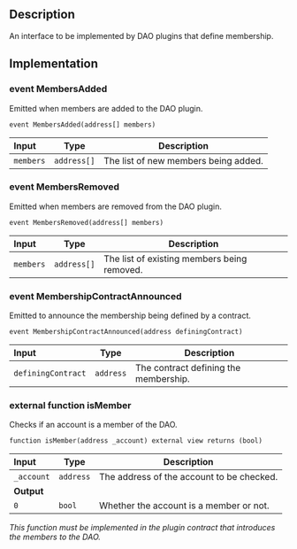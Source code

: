 ## Description

An interface to be implemented by DAO plugins that define membership.

## Implementation

### event MembersAdded

Emitted when members are added to the DAO plugin.

```solidity
event MembersAdded(address[] members)
```

| Input     | Type        | Description                          |
| :-------- | ----------- | ------------------------------------ |
| `members` | `address[]` | The list of new members being added. |

### event MembersRemoved

Emitted when members are removed from the DAO plugin.

```solidity
event MembersRemoved(address[] members)
```

| Input     | Type        | Description                                 |
| :-------- | ----------- | ------------------------------------------- |
| `members` | `address[]` | The list of existing members being removed. |

### event MembershipContractAnnounced

Emitted to announce the membership being defined by a contract.

```solidity
event MembershipContractAnnounced(address definingContract)
```

| Input              | Type      | Description                           |
| :----------------- | --------- | ------------------------------------- |
| `definingContract` | `address` | The contract defining the membership. |

### external function isMember

Checks if an account is a member of the DAO.

```solidity
function isMember(address _account) external view returns (bool)
```

| Input      | Type      | Description                               |
| :--------- | --------- | ----------------------------------------- |
| `_account` | `address` | The address of the account to be checked. |
| **Output** |           |
| `0`        | `bool`    | Whether the account is a member or not.   |

_This function must be implemented in the plugin contract that introduces the members to the DAO._

<!--CONTRACT_END-->
